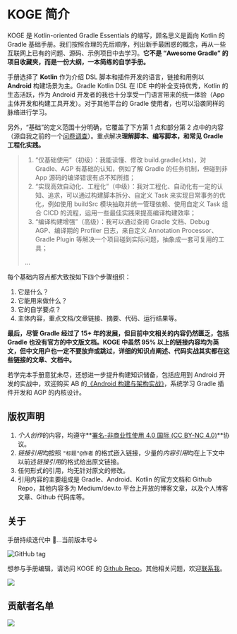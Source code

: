 # KOGE 简介

<ImageZoom 
  src="https://raw.githubusercontent.com/2BAB/KOGE/main/koge-book-cover.png" 
  :border="false" 
  width="560"
/>

KOGE 是 Kotlin-oriented Gradle Essentials 的缩写，顾名思义是面向 Kotlin 的 Gradle 基础手册。我们按照合理的先后顺序，列出新手最困惑的概念，再从一些互联网上已有的问题、源码、示例项目中去学习。**它不是 “Awesome Gradle” 的项目收藏夹，而是一份大纲，一本简练的自学手册。**

手册选择了 **Kotlin** 作为介绍 DSL 脚本和插件开发的语言，链接和用例以 **Android** 构建场景为主。Gradle Kotlin DSL 在 IDE 中的补全支持优秀，Kotlin 的生态活跃，作为 Android 开发者的我也十分享受一门语言带来的统一体验（App 主体开发和构建工具开发）。对于其他平台的 Gradle 使用者，也可以沿袭同样的脉络进行学习。

另外，“基础”的定义范围十分明确，它覆盖了下方第 1 点和部分第 2 点中的内容（源自我之前的一个[问卷调查](https://mp.weixin.qq.com/s/TmHYKMU1KYOTdN_ytZNWZA)）。重点解决**理解脚本、编写脚本，和常见 Gradle 工程化实践。**

> 1. “仅基础使用”（初级）：我能读懂、修改 build.gradle(.kts)，对 Gradle、AGP 有基础的认知，例如了解 Gradle 的任务机制，但碰到非 App 源码的编译错误有点不知所措；
> 2. “实现高效自动化、工程化”（中级）：我对工程化、自动化有一定的认知、追求，可以通过构建脚本拆分、自定义 Task 来实现日常事务的优化，例如使用 buildSrc 模块抽取并统一管理依赖、使用自定义 Task 组合 CICD 的流程，运用一些最佳实践来提高编译构建效率；
> 3. “编译构建增强”（高级）：我可以通过查阅 Gradle 文档、Debug AGP、编译期的 Profiler 日志，来自定义 Annotation Processor、Gradle Plugin 等解决一个项目碰到实际问题，抽象成一套可复用的工具；
> 
> ...
   
每个基础内容点都大致按如下四个步骤组织：

1. 它是什么？
2. 它能用来做什么？
3. 它的自学要点？
4. 主体内容，重点文档/文章链接、摘要、代码、运行结果等。

**最后，尽管 Gradle 经过了 15+ 年的发展，但目前中文相关的内容仍然匮乏，包括 Gradle 也没有官方的中文版文档。KOGE 中虽然 95% 以上的链接内容均为英文，但中文用户也一定不要放弃或跳过，详细的知识点阐述、代码实战其实都在这些链接的文章、文档中。**

若学完本手册意犹未尽，还想进一步提升构建知识储备，包括应用到 Android 开发的实战中，欢迎购买 AB 的[《Android 构建与架构实战》](https://2bab.me/zh/blog/2023-05-14-extend-android-build-zh-unevils/)，系统学习 Gradle 插件开发和 AGP 的内核设计。


## 版权声明

1. *个人创作*的内容，均遵守**[署名-非商业性使用 4.0 国际 (CC BY-NC 4.0)](https://creativecommons.org/licenses/by-nc/4.0/deed.zh-Hans)**协议。
2. *链接引用*均按照 `"标题"@作者` 的格式嵌入链接，少量的*内容引用*均在上下文中以前述*链接引用*的格式给出原文链接。
3. 任何形式的引用，均无针对原文的修改。
4. 引用内容的主要组成是 Gradle、Android、Kotlin 的官方文档和 Github Repo，其他内容多为 Medium/dev.to 平台上开放的博客文章，以及个人博客文章、Github 代码库等。


## 关于

手册持续迭代中 🚧...当前版本号↓

![GitHub tag](https://img.shields.io/github/tag/2BAB/KOGE.svg)

想参与手册编辑，请访问 KOGE 的 [Github Repo](https://github.com/2BAB/KOGE)。其他相关问题，欢迎[联系我](https://2bab.me/about)。

![](https://2bab-images.lastmayday.com/blog/%E5%85%AC%E4%BC%97%E5%8F%B7.jpg?imageslim)


## 贡献者名单

<a href="https://github.com/2BAB/KOGE/graphs/contributors">
  <img src="https://contrib.rocks/image?repo=2BAB/KOGE" />
</a>
